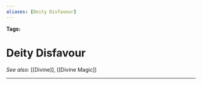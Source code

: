 ```yaml
---
aliases: [Deity Disfavour]
---
```


**Tags:** 
# Deity Disfavour
*See also:* [[Divine]], [[Divine Magic]]
___
